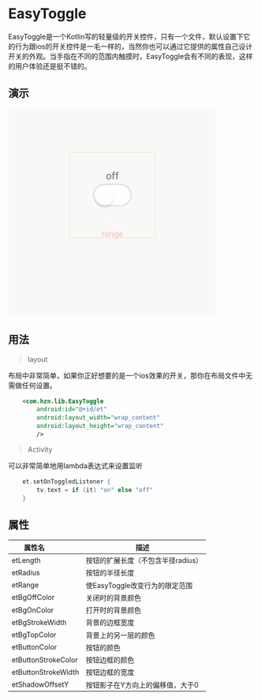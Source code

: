# EasyToggle
EasyToggle是一个Kotlin写的轻量级的开关控件，只有一个文件，默认设置下它的行为跟ios的开关控件是一毛一样的，当然你也可以通过它提供的属性自己设计开关的外观。当手指在不同的范围内触摸时，EasyToggle会有不同的表现，这样的用户体验还是挺不错的。

## 演示
![easytoggle](https://github.com/huzenan/EasyToggle/blob/master/screeshots/easytoggle.gif) 

## 用法
>layout

布局中非常简单，如果你正好想要的是一个ios效果的开关，那你在布局文件中无需做任何设置。
```xml
    <com.hzn.lib.EasyToggle
        android:id="@+id/et"
        android:layout_width="wrap_content"
        android:layout_height="wrap_content"
        />
```
>Activity

可以非常简单地用lambda表达式来设置监听
```kotlin
    et.setOnToggledListener {
        tv.text = if (it) "on" else "off"
    }
```

## 属性
| 属性名               | 描述           |
| ------------------- | ------------- |
| etLength            | 按钮的扩展长度（不包含半径radius） |
| etRadius            | 按钮的半径长度 |
| etRange             | 使EasyToggle改变行为的限定范围 |
| etBgOffColor        | 关闭时的背景颜色 |
| etBgOnColor         | 打开时的背景颜色 |
| etBgStrokeWidth     | 背景的边框宽度 |
| etBgTopColor        | 背景上的另一层的颜色 |
| etButtonColor       | 按钮的颜色 |
| etButtonStrokeColor | 按钮边框的颜色 |
| etButtonStrokeWidth | 按钮边框的宽度 |
| etShadowOffsetY     | 按钮影子在Y方向上的偏移值，大于0 |
